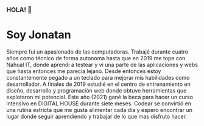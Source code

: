 ### HOLA! 👋
# Soy Jonatan

Siempre fui un apasionado de las computadoras. Trabajé durante cuatro años como técnico de forma autonoma hasta que en 2019 me tope con Nahual IT, donde aprendi a testear y vi una parte de las aplicaciones y webs que hasta entonces me parecia lejano.
Desde entonces estoy constantemente pegado a un teclado para mejorar mis habilidades como desarrollador. A finales de 2019 estudié en el centro de entrenamiento en diseño, desarrollo y programación web donde obtuve herramientas que explotaron mi potencial.
Este año (2021) gané la beca para hacer un curso intensivo en DIGITAL HOUSE durante siete meses. Codear se convirtió en una rutina estricta que me gusta alimentar cada dia y espero encontrar un lugar donde seguir aprendiendo y trabajar de lo que mas disfruto hacer.
